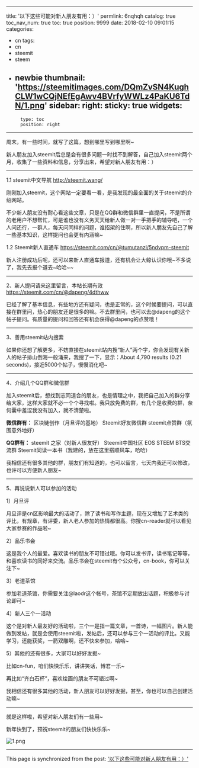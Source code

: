 
---
title: '以下这些可能对新人朋友有用：）'
permlink: 6nqhqh
catalog: true
toc_nav_num: true
toc: true
position: 9999
date: 2018-02-10 09:01:15
categories:
- cn
tags:
- cn
- steemit
- steem
- newbie
thumbnail: 'https://steemitimages.com/DQmZvSN4KughCLW1wCQjNEfEgAwv4BVrfyWWLz4PaKU6TdN/1.png'
sidebar:
    right:
        sticky: true
widgets:
    -
        type: toc
        position: right
---


周末，有一些时间，就写了这篇，想到哪里写到哪里啊~

新人朋友加入steemit后总是会有很多问题一时找不到解答，自己加入steemit两个月，收集了一些资料和信息，分享出来，希望对新人朋友有用：）

*****************

1.1  steemit中文导航    http://steemit.wang/   

刚刚加入steemit，这个网站一定要看一看，是我发现的最全面的关于steemit的介绍网站。

不少新人朋友没有耐心看这些文章，只是在QQ群和微信群里一直提问，不是所谓的老用户不想帮忙，可是谁也没有义务天天给新人做一对一手把手的辅导吧，一个人问还行，一群人，每天问同样的问题，谁招架的住啊，所以新人朋友先自己了解一些基本知识，这样提问也会更有内涵嘛~

1.2 Steemit新人直通车    https://steemit.com/cn/@tumutanzi/5ndvpm-steemit

新人注册成功后呢，还可以来新人直通车报道，还有机会让大鲸认识你哦~不多说了，我先去报个道去~哈哈~~

******************

2、新人提问请来这里留言，本帖长期有效     https://steemit.com/cn/@dapeng/4dthww

已经了解了基本信息，有些地方还有疑问，也是正常的，这个时候要提问，可以直接在群里问，热心的朋友还是很多的嘛。不去群里问，也可以去@dapeng的这个帖子提问。有质量的提问和回答还有机会获得@dapeng的点赞哦！

******************

3、善用steemit站内搜索

如果你还想了解更多，不妨直接在steemit站内搜“新人”两个字，你会发现有关新人的帖子排山倒海一般涌来，我搜了一下，显示：About 4,790 results (0.21 seconds)，接近5000个帖子，慢慢消化吧~

******************

4、介绍几个QQ群和微信群

加入steemit后，想找到志同道合的朋友，也是情理之中，我把自己加入的群分享给大家，这样大家就不必一个个寻找啦。我只放免费的群，有几个是收费的群，奈何囊中羞涩我没有加入，就不清楚啦。

**微信群有：**
区块链创作（月旦评的基地）
Steemit好友微信群
steemit点赞群（氛围意外地好）

**QQ群有：**
steemit 之家（对新人很友好）
Steemit中国社区
EOS STEEM BTS交流群
Steemit同读一本书（我建的，放在这里搭顺风车，哈哈）

我相信还有很多其他的群，朋友们有知道的，也可以留言，七天内我还可以修改，也许可以方便新人朋友~

******************

5、再说说新人可以参加的活动

1）月旦评

月旦评是cn区影响最大的活动了，除了读书和写作主题，现在又增加了艺术类的评比，有规章，有评委，新人老人参加的热情都很高。你搜cn-reader就可以看见大家参赛的作品啦~

2）品乐书会

这是我个人的最爱。喜欢读书的朋友不可错过哦。你可以发书评，读书笔记等等，和喜欢读书的同好来交流。品乐书会在steemit有个公众号，cn-book，你可以关注下~

3）老道茶馆

参加老道茶馆，你需要关注@laodr这个帐号，茶馆不定期放出话题，积极参与讨论即可~

4）新人三个一活动

这个是对新人最友好的活动啦，三个一是指一篇文章，一首诗，一幅图片。新人能做到发帖，就是会使用steemit啦，发帖后，还可以参与三个一活动的评比。又能学习，还能获奖，一箭双雕啊，还不快来参加，哈哈~

5）其他的还有很多，大家可以好好发掘~

比如cn-fun，咱们快快乐乐，讲讲笑话，博君一乐~

再比如“齐白石杯”，喜欢绘画的朋友不可错过啊~

我相信还有很多其他的活动，新人朋友可以好好发掘，甚至，你也可以自己创建活动嘛~

******************

就是这样啦，希望对新人朋友们有一些用~

新年快到了，预祝steemit的朋友们快快乐乐~

![1.png](https://steemitimages.com/DQmZvSN4KughCLW1wCQjNEfEgAwv4BVrfyWWLz4PaKU6TdN/1.png)

- - -

This page is synchronized from the post: ['以下这些可能对新人朋友有用：）'](https://steemit.com/@weisheng167388/6nqhqh)
